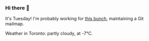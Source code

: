 ### Hi there :wave:

It's Tuesday! I'm probably working for [this bunch](https://github.com/kohofinancial), maintaining a Git mailmap.

Weather in Toronto: partly cloudy, at -7°C.
